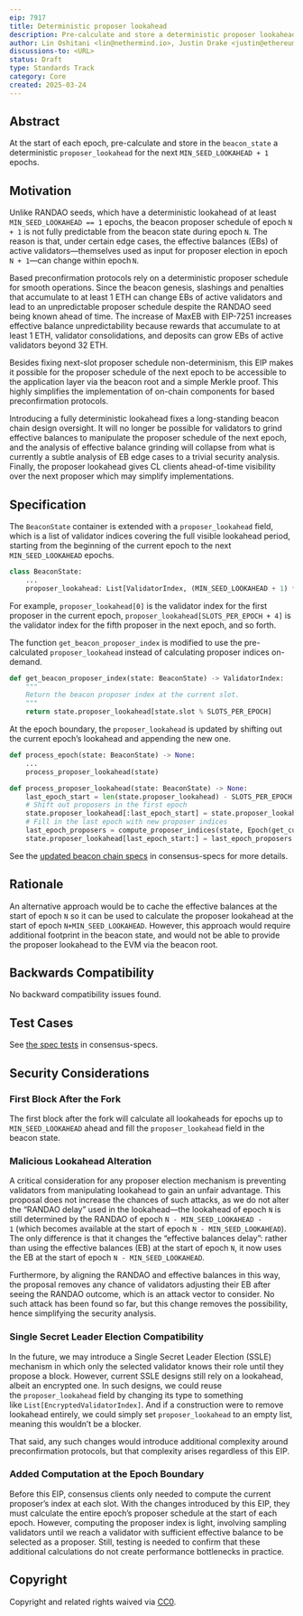 ```yaml
---
eip: 7917
title: Deterministic proposer lookahead
description: Pre-calculate and store a deterministic proposer lookahead in the beacon state at the start of every epoch
author: Lin Oshitani <lin@nethermind.io>, Justin Drake <justin@ethereum.org>
discussions-to: <URL>
status: Draft
type: Standards Track
category: Core
created: 2025-03-24
---
```


## Abstract

At the start of each epoch, pre-calculate and store in the `beacon_state` a deterministic `proposer_lookahead` for the next `MIN_SEED_LOOKAHEAD + 1` epochs.

## Motivation

Unlike RANDAO seeds, which have a deterministic lookahead of at least `MIN_SEED_LOOKAHEAD == 1` epochs, the beacon proposer schedule of epoch `N + 1` is not fully predictable from the beacon state during epoch `N`. The reason is that, under certain edge cases, the effective balances (EBs) of active validators—themselves used as input for proposer election in epoch `N + 1`—can change within epoch `N`.

Based preconfirmation protocols rely on a deterministic proposer schedule for smooth operations. Since the beacon genesis, slashings and penalties that accumulate to at least 1 ETH can change EBs of active validators and lead to an unpredictable proposer schedule despite the RANDAO seed being known ahead of time. The increase of MaxEB with EIP-7251 increases effective balance unpredictability because rewards that accumulate to at least 1 ETH, validator consolidations, and deposits can grow EBs of active validators beyond 32 ETH.

Besides fixing next-slot proposer schedule non-determinism, this EIP makes it possible for the proposer schedule of the next epoch to be accessible to the application layer via the beacon root and a simple Merkle proof. This highly simplifies the implementation of on-chain components for based preconfirmation protocols.

Introducing a fully deterministic lookahead fixes a long-standing beacon chain design oversight. It will no longer be possible for validators to grind effective balances to manipulate the proposer schedule of the next epoch, and the analysis of effective balance grinding will collapse from what is currently a subtle analysis of EB edge cases to a trivial security analysis. Finally, the proposer lookahead gives CL clients ahead-of-time visibility over the next proposer which may simplify implementations.

## Specification

The `BeaconState` container is extended with a `proposer_lookahead` field, which is a list of validator indices covering the full visible lookahead period, starting from the beginning of the current epoch to the next `MIN_SEED_LOOKAHEAD` epochs.

```python
class BeaconState:
    ...
    proposer_lookahead: List[ValidatorIndex, (MIN_SEED_LOOKAHEAD + 1) * SLOTS_PER_EPOCH]
```

For example, `proposer_lookahead[0]` is the validator index for the first proposer in the current epoch, `proposer_lookahead[SLOTS_PER_EPOCH + 4]` is the validator index for the fifth proposer in the next epoch, and so forth.

The function `get_beacon_proposer_index` is modified to use the pre-calculated `proposer_lookahead` instead of calculating proposer indices on-demand.

```python
def get_beacon_proposer_index(state: BeaconState) -> ValidatorIndex:
    """
    Return the beacon proposer index at the current slot.
    """
    return state.proposer_lookahead[state.slot % SLOTS_PER_EPOCH]
```

At the epoch boundary, the `proposer_lookahead` is updated by shifting out the current epoch’s lookahead and appending the new one.

```python
def process_epoch(state: BeaconState) -> None:
    ...
    process_proposer_lookahead(state)

def process_proposer_lookahead(state: BeaconState) -> None:
    last_epoch_start = len(state.proposer_lookahead) - SLOTS_PER_EPOCH
    # Shift out proposers in the first epoch
    state.proposer_lookahead[:last_epoch_start] = state.proposer_lookahead[SLOTS_PER_EPOCH:]
    # Fill in the last epoch with new proposer indices
    last_epoch_proposers = compute_proposer_indices(state, Epoch(get_current_epoch(state) + MIN_SEED_LOOKAHEAD))
    state.proposer_lookahead[last_epoch_start:] = last_epoch_proposers
```

See the [updated beacon chain specs](https://github.com/ethereum/consensus-specs/blob/6a1d923730c0b368b5192e64f643f22c21451058/specs/fulu/beacon-chain.md) in consensus-specs for more details.

## Rationale

An alternative approach would be to cache the effective balances at the start of epoch `N` so it can be used to calculate the proposer lookahead at the start of epoch `N+MIN_SEED_LOOKAHEAD`. However, this approach would require additional footprint in the beacon state, and would not be able to provide the proposer lookahead to the EVM via the beacon root.

## Backwards Compatibility

No backward compatibility issues found.

## Test Cases

See [the spec tests](https://github.com/ethereum/consensus-specs/tree/6a1d923730c0b368b5192e64f643f22c21451058/tests/core/pyspec/eth2spec/test/fulu) in consensus-specs.

## Security Considerations

### First Block After the Fork

The first block after the fork will calculate all lookaheads for epochs up to `MIN_SEED_LOOKAHEAD` ahead and fill the `proposer_lookahead` field in the beacon state.

### Malicious Lookahead Alteration

A critical consideration for any proposer election mechanism is preventing validators from manipulating lookahead to gain an unfair advantage. This proposal does not increase the chances of such attacks, as we do not alter the “RANDAO delay” used in the lookahead—the lookahead of epoch `N` is still determined by the RANDAO of epoch `N - MIN_SEED_LOOKAHEAD - 1` (which becomes available at the start of epoch `N - MIN_SEED_LOOKAHEAD`). The only difference is that it changes the “effective balances delay”: rather than using the effective balances (EB) at the start of epoch `N`, it now uses the EB at the start of epoch `N - MIN_SEED_LOOKAHEAD`.

Furthermore, by aligning the RANDAO and effective balances in this way, the proposal removes any chance of validators adjusting their EB after seeing the RANDAO outcome, which is an attack vector to consider. No such attack has been found so far, but this change removes the possibility, hence simplifying the security analysis.

### Single Secret Leader Election Compatibility

In the future, we may introduce a Single Secret Leader Election (SSLE) mechanism in which only the selected validator knows their role until they propose a block. However, current SSLE designs still rely on a lookahead, albeit an encrypted one. In such designs, we could reuse the `proposer_lookahead` field by changing its type to something like `List[EncryptedValidatorIndex]`. And if a construction were to remove lookahead entirely, we could simply set `proposer_lookahead` to an empty list, meaning this wouldn’t be a blocker.

That said, any such changes would introduce additional complexity around preconfirmation protocols, but that complexity arises regardless of this EIP.

### Added Computation at the Epoch Boundary

Before this EIP, consensus clients only needed to compute the current proposer’s index at each slot. With the changes introduced by this EIP, they must calculate the entire epoch’s proposer schedule at the start of each epoch. However, computing the proposer index is light, involving sampling validators until we reach a validator with sufficient effective balance to be selected as a proposer. Still, testing is needed to confirm that these additional calculations do not create performance bottlenecks in practice.

## Copyright

Copyright and related rights waived via [CC0](https://www.notion.so/LICENSE.md).
